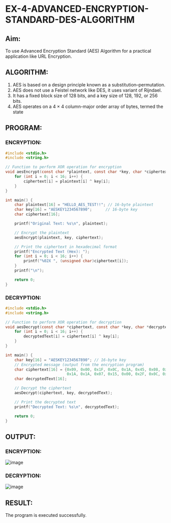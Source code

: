 # EX-4-ADVANCED-ENCRYPTION-STANDARD-DES-ALGORITHM

## Aim:
  To use Advanced Encryption Standard (AES) Algorithm for a practical application like URL Encryption.

## ALGORITHM: 
  1. AES is based on a design principle known as a substitution–permutation. 
  2. AES does not use a Feistel network like DES, it uses variant of Rijndael. 
  3. It has a fixed block size of 128 bits, and a key size of 128, 192, or 256 bits. 
  4. AES operates on a 4 × 4 column-major order array of bytes, termed the state

## PROGRAM: 
### ENCRYPTION:
```c
#include <stdio.h>
#include <string.h>

// Function to perform XOR operation for encryption
void aesEncrypt(const char *plaintext, const char *key, char *ciphertext) {
    for (int i = 0; i < 16; i++) {
        ciphertext[i] = plaintext[i] ^ key[i];
    }
}

int main() {
    char plaintext[16] = "HELLO_AES_TEST!!"; // 16-byte plaintext
    char key[16] = "AESKEY1234567890";      // 16-byte key
    char ciphertext[16];

    printf("Original Text: %s\n", plaintext);

    // Encrypt the plaintext
    aesEncrypt(plaintext, key, ciphertext);

    // Print the ciphertext in hexadecimal format
    printf("Encrypted Text (Hex): ");
    for (int i = 0; i < 16; i++) {
        printf("%02X ", (unsigned char)ciphertext[i]);
    }
    printf("\n");

    return 0;
}
```
### DECRYPTION:
```c
#include <stdio.h>
#include <string.h>

// Function to perform XOR operation for decryption
void aesDecrypt(const char *ciphertext, const char *key, char *decryptedText) {
    for (int i = 0; i < 16; i++) {
        decryptedText[i] = ciphertext[i] ^ key[i];
    }
}

int main() {
    char key[16] = "AESKEY1234567890"; // 16-byte key
    // Encrypted message (output from the encryption program)
    char ciphertext[16] = {0x09, 0x00, 0x1F, 0x0C, 0x1A, 0x45, 0x08, 0x55, 
                           0x1A, 0x1A, 0x07, 0x15, 0x00, 0x2F, 0x0C, 0x2D};
    char decryptedText[16];

    // Decrypt the ciphertext
    aesDecrypt(ciphertext, key, decryptedText);

    // Print the decrypted text
    printf("Decrypted Text: %s\n", decryptedText);

    return 0;
}
```
## OUTPUT:
### ENCRYPTION:
![image](https://github.com/user-attachments/assets/074355d7-7e69-4f99-9045-64977293f867)
### DECRYPTION:
![image](https://github.com/user-attachments/assets/8051a923-b5ad-4587-b66e-98f4ade61ca6)


## RESULT: 
The program is executed successfully.
